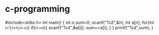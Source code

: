 # c-programming
#include<stdio.h>
int main()
{
    int n,sum=0;
    scanf("%d",&n);
    int a[n];
    for(int i=1;i<n;i++){
        if(i<=n){
    scanf("%d",&a[i]);
     sum+=a[i];
        }
    }
    printf("%d",sum);
}
